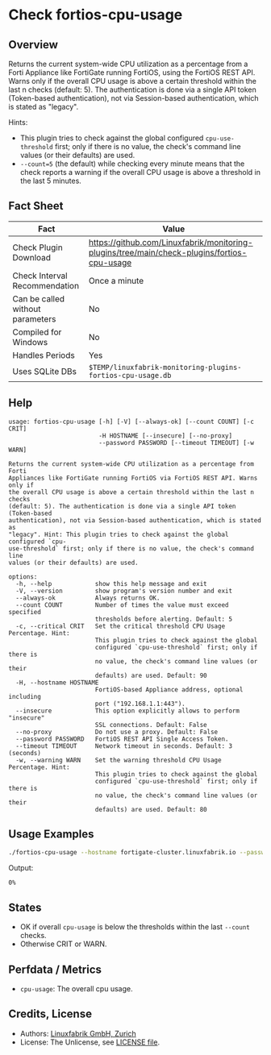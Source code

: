 # Check fortios-cpu-usage

## Overview

Returns the current system-wide CPU utilization as a percentage from a Forti Appliance like FortiGate running FortiOS, using the FortiOS REST API. Warns only if the overall CPU usage is above a certain threshold within the last n checks (default: 5). The authentication is done via a single API token (Token-based authentication), not via Session-based authentication, which is stated as "legacy".

Hints:

* This plugin tries to check against the global configured `cpu-use-threshold` first; only if there is no value, the check's command line values (or their defaults) are used.
* `--count=5` (the default) while checking every minute means that the check reports a warning if the overall CPU usage is above a threshold in the last 5 minutes.


## Fact Sheet

| Fact | Value |
|----|----|
| Check Plugin Download                 | <https://github.com/Linuxfabrik/monitoring-plugins/tree/main/check-plugins/fortios-cpu-usage> |
| Check Interval Recommendation         | Once a minute |
| Can be called without parameters      | No |
| Compiled for Windows                  | No |
| Handles Periods                       | Yes |
| Uses SQLite DBs                       | `$TEMP/linuxfabrik-monitoring-plugins-fortios-cpu-usage.db` |


## Help

```text
usage: fortios-cpu-usage [-h] [-V] [--always-ok] [--count COUNT] [-c CRIT]
                         -H HOSTNAME [--insecure] [--no-proxy]
                         --password PASSWORD [--timeout TIMEOUT] [-w WARN]

Returns the current system-wide CPU utilization as a percentage from Forti
Appliances like FortiGate running FortiOS via FortiOS REST API. Warns only if
the overall CPU usage is above a certain threshold within the last n checks
(default: 5). The authentication is done via a single API token (Token-based
authentication), not via Session-based authentication, which is stated as
"legacy". Hint: This plugin tries to check against the global configured `cpu-
use-threshold` first; only if there is no value, the check's command line
values (or their defaults) are used.

options:
  -h, --help            show this help message and exit
  -V, --version         show program's version number and exit
  --always-ok           Always returns OK.
  --count COUNT         Number of times the value must exceed specified
                        thresholds before alerting. Default: 5
  -c, --critical CRIT   Set the critical threshold CPU Usage Percentage. Hint:
                        This plugin tries to check against the global
                        configured `cpu-use-threshold` first; only if there is
                        no value, the check's command line values (or their
                        defaults) are used. Default: 90
  -H, --hostname HOSTNAME
                        FortiOS-based Appliance address, optional including
                        port ("192.168.1.1:443").
  --insecure            This option explicitly allows to perform "insecure"
                        SSL connections. Default: False
  --no-proxy            Do not use a proxy. Default: False
  --password PASSWORD   FortiOS REST API Single Access Token.
  --timeout TIMEOUT     Network timeout in seconds. Default: 3 (seconds)
  -w, --warning WARN    Set the warning threshold CPU Usage Percentage. Hint:
                        This plugin tries to check against the global
                        configured `cpu-use-threshold` first; only if there is
                        no value, the check's command line values (or their
                        defaults) are used. Default: 80
```


## Usage Examples

```bash
./fortios-cpu-usage --hostname fortigate-cluster.linuxfabrik.io --password mypass --count=15 --warning=50 --critical=70
```

Output:

```text
0%
```


## States

* OK if overall `cpu-usage` is below the thresholds within the last `--count` checks.
* Otherwise CRIT or WARN.


## Perfdata / Metrics

* `cpu-usage`: The overall cpu usage.


## Credits, License

* Authors: [Linuxfabrik GmbH, Zurich](https://www.linuxfabrik.ch)
* License: The Unlicense, see [LICENSE file](https://unlicense.org/).
